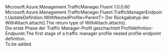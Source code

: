 <Type Name="INestedProfileTargetEndpointBlank&lt;ParentT&gt;" FullName="Microsoft.Azure.Management.TrafficManager.Fluent.TrafficManagerEndpoint.UpdateDefinition.INestedProfileTargetEndpointBlank&lt;ParentT&gt;">
  <TypeSignature Language="C#" Value="public interface INestedProfileTargetEndpointBlank&lt;ParentT&gt; : Microsoft.Azure.Management.TrafficManager.Fluent.TrafficManagerEndpoint.UpdateDefinition.IWithNestedProfile&lt;ParentT&gt;" />
  <TypeSignature Language="ILAsm" Value=".class public interface auto ansi abstract INestedProfileTargetEndpointBlank`1&lt;ParentT&gt; implements class Microsoft.Azure.Management.TrafficManager.Fluent.TrafficManagerEndpoint.UpdateDefinition.IWithNestedProfile`1&lt;!ParentT&gt;" />
  <TypeSignature Language="DocId" Value="T:Microsoft.Azure.Management.TrafficManager.Fluent.TrafficManagerEndpoint.UpdateDefinition.INestedProfileTargetEndpointBlank`1" />
  <TypeSignature Language="VB.NET" Value="Public Interface INestedProfileTargetEndpointBlank(Of ParentT)&#xA;Implements IWithNestedProfile(Of ParentT)" />
  <TypeSignature Language="F#" Value="type INestedProfileTargetEndpointBlank&lt;'ParentT&gt; = interface&#xA;    interface IWithNestedProfile&lt;'ParentT&gt;" />
  <AssemblyInfo>
    <AssemblyName>Microsoft.Azure.Management.TrafficManager.Fluent</AssemblyName>
    <AssemblyVersion>1.0.0.60</AssemblyVersion>
  </AssemblyInfo>
  <TypeParameters>
    <TypeParameter Name="ParentT" />
  </TypeParameters>
  <Interfaces>
    <Interface>
      <InterfaceName>Microsoft.Azure.Management.TrafficManager.Fluent.TrafficManagerEndpoint.UpdateDefinition.IWithNestedProfile&lt;ParentT&gt;</InterfaceName>
    </Interface>
  </Interfaces>
  <Docs>
    <typeparam name="ParentT"><span data-ttu-id="c6a88-101">Der Rückgabetyp der WithAttach.attach().</span><span class="sxs-lookup"><span data-stu-id="c6a88-101">The return type of  WithAttach.attach().</span></span></typeparam>
    <summary>
            <span data-ttu-id="c6a88-102">Die erste Phase der Traffic Manager-Profil geschachtelt Profildefinition-Endpunkt.</span><span class="sxs-lookup"><span data-stu-id="c6a88-102">The first stage of a traffic manager profile nested profile endpoint definition.</span></span>
            </summary>
    <remarks>To be added.</remarks>
  </Docs>
  <Members />
</Type>